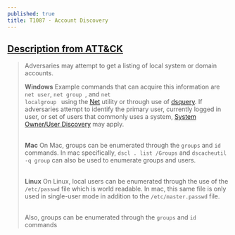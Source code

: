 ```yaml
---
published: true
title: T1087 - Account Discovery
---
```


## [Description from ATT&CK](https://attack.mitre.org/wiki/Technique/T1087)
<blockquote>Adversaries may attempt to get a listing of local system or domain accounts. 

<b>Windows</b>
Example commands that can acquire this information are <code>net user</code>, <code>net group <groupname></code>, and <code>net localgroup <groupname></code> using the <a href="https://attack.mitre.org/software/S0039">Net</a> utility or through use of <a href="https://attack.mitre.org/software/S0105">dsquery</a>. If adversaries attempt to identify the primary user, currently logged in user, or set of users that commonly uses a system, <a href="https://attack.mitre.org/techniques/T1033">System Owner/User Discovery</a> may apply.
<br /><br />

<b>Mac</b>
On Mac, groups can be enumerated through the <code>groups</code> and <code>id</code> commands. In mac specifically, <code>dscl . list /Groups</code> and <code>dscacheutil -q group</code> can also be used to enumerate groups and users.
<br /><br />

<b>Linux</b>
On Linux, local users can be enumerated through the use of the <code>/etc/passwd</code> file which is world readable. In mac, this same file is only used in single-user mode in addition to the <code>/etc/master.passwd</code> file.
<br /><br />

Also, groups can be enumerated through the <code>groups</code> and <code>id</code> commands</blockquote>
